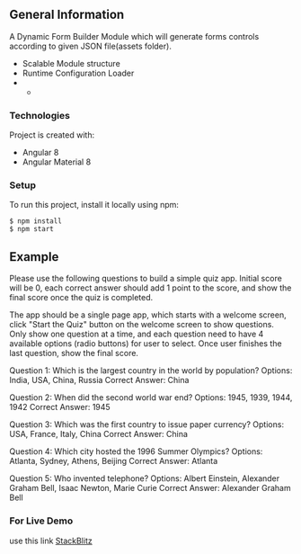 ## General Information
A Dynamic Form Builder Module which will generate forms controls according to given JSON file(assets folder).
* Scalable Module structure
* Runtime Configuration Loader
* * 
### Technologies
Project is created with:
* Angular 8
* Angular Material 8

### Setup
To run this project, install it locally using npm:

```
$ npm install
$ npm start
```
## Example
Please use the following questions to build a simple quiz app. Initial score will be 0, each correct answer should add 1 point to the score, and show the final score once the quiz is completed.

The app should be a single page app, which starts with a welcome screen, click "Start the Quiz" button on the welcome screen to show questions. Only show one question at a time, and each question need to have 4 available options (radio buttons) for user to select. Once user finishes the last question, show the final score.

Question 1: Which is the largest country in the world by population?
Options: India, USA, China, Russia
Correct Answer: China

Question 2: When did the second world war end?
Options: 1945, 1939, 1944, 1942
Correct Answer: 1945

Question 3: Which was the first country to issue paper currency?
Options: USA, France, Italy, China
Correct Answer: China

Question 4: Which city hosted the 1996 Summer Olympics?
Options: Atlanta, Sydney, Athens, Beijing
Correct Answer: Atlanta

Question 5: Who invented telephone?
Options: Albert Einstein, Alexander Graham Bell, Isaac Newton, Marie Curie
Correct Answer: Alexander Graham Bell
### For Live Demo 
use this link [StackBlitz](https://stackblitz.com/github/ShoaibShaukatOfficial/material-dynamic-form-builder)

